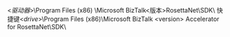 <span data-ttu-id="ff17b-101">\<*驱动器*\>\Program Files (x86) \Microsoft BizTalk\<版本\>RosettaNet\SDK\ 快捷键</span><span class="sxs-lookup"><span data-stu-id="ff17b-101">\<*drive*\>\Program Files (x86)\Microsoft BizTalk \<version\> Accelerator for RosettaNet\SDK\\</span></span>
